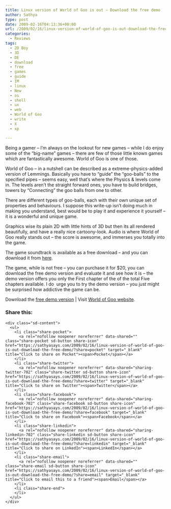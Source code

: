 ```yaml
---
title: Linux version of World of Goo is out – Download the free demo
author: Sathya
type: post
date: 2009-02-16T04:13:36+00:00
url: /2009/02/16/linux-version-of-world-of-goo-is-out-download-the-free-demo/
categories:
  - Reviews
tags:
  - 2D Boy
  - 3D
  - DE
  - download
  - free
  - games
  - guide
  - IM
  - linux
  - New
  - os
  - shell
  - ux
  - web
  - World of Goo
  - write
  - X
  - xp

---
```

Being a gamer &#8211; I&#8217;m always on the lookout for new games &#8211; while I do enjoy some of the &#8220;big-name&#8221; games &#8211; there are few of those little known games which are fantastically awesome. World of Goo is one of those.

World of Goo &#8211; in a nutshell can be described as a extreme-physics-added version of Lemmings. Basically you have to &#8220;guide&#8221; the &#8220;goo-balls&#8221; to the specified pipes &#8211; seems easy, well that&#8217;s where the Physics & levels come in. The levels aren&#8217;t the straight forward ones, you have to build bridges, towers by &#8220;Connecting&#8221; the goo balls from one to other.

<!--more-->

There are different types of goo-balls, each with their own unique set of properties and behaviours. I suppose this write-up isn&#8217;t doing much in making you understand, best would be to play it and experience it yourself &#8211; it is a wonderful and unique game.

Graphics wise its plain 2D with little hints of 3D but then its all rendered beautifully, and have a really nice cartoony-look. Audio is where World of Goo really stands out &#8211; the score is awesome, and immerses you totally into the game.

The game soundtrack is available as a free download &#8211; and you can download it from <a href="http://kylegabler.com/WorldOfGooSoundtrack/" target="_blank">here</a>.

The game, while is not free &#8211; you can purchase it for $20, you can download the free demo version and evaluate it and see how it is &#8211; the demo version offers you only the First chapter of the of the total Five chapters available. I do  urge you to try the demo version &#8211; you just might be surprised how addictive the game can be.

Download the <a href="http://worldofgoo.com/dl2.php?lk=demo" target="_blank">free demo version</a> | Visit <a href="http://2dboy.com/games.php" target="_blank">World of Goo website</a>.

<div class="sharedaddy sd-sharing-enabled">
  <div class="robots-nocontent sd-block sd-social sd-social-icon-text sd-sharing">
    <h3 class="sd-title">
      Share this:
    </h3>
    
    <div class="sd-content">
      <ul>
        <li class="share-pocket">
          <a rel="nofollow noopener noreferrer" data-shared="" class="share-pocket sd-button share-icon" href="https://sathyasays.com/2009/02/16/linux-version-of-world-of-goo-is-out-download-the-free-demo/?share=pocket" target="_blank" title="Click to share on Pocket"><span>Pocket</span></a>
        </li>
        <li class="share-twitter">
          <a rel="nofollow noopener noreferrer" data-shared="sharing-twitter-702" class="share-twitter sd-button share-icon" href="https://sathyasays.com/2009/02/16/linux-version-of-world-of-goo-is-out-download-the-free-demo/?share=twitter" target="_blank" title="Click to share on Twitter"><span>Twitter</span></a>
        </li>
        <li class="share-facebook">
          <a rel="nofollow noopener noreferrer" data-shared="sharing-facebook-702" class="share-facebook sd-button share-icon" href="https://sathyasays.com/2009/02/16/linux-version-of-world-of-goo-is-out-download-the-free-demo/?share=facebook" target="_blank" title="Click to share on Facebook"><span>Facebook</span></a>
        </li>
        <li class="share-linkedin">
          <a rel="nofollow noopener noreferrer" data-shared="sharing-linkedin-702" class="share-linkedin sd-button share-icon" href="https://sathyasays.com/2009/02/16/linux-version-of-world-of-goo-is-out-download-the-free-demo/?share=linkedin" target="_blank" title="Click to share on LinkedIn"><span>LinkedIn</span></a>
        </li>
        <li class="share-email">
          <a rel="nofollow noopener noreferrer" data-shared="" class="share-email sd-button share-icon" href="https://sathyasays.com/2009/02/16/linux-version-of-world-of-goo-is-out-download-the-free-demo/?share=email" target="_blank" title="Click to email this to a friend"><span>Email</span></a>
        </li>
        <li class="share-end">
        </li>
      </ul>
    </div>
  </div>
</div>